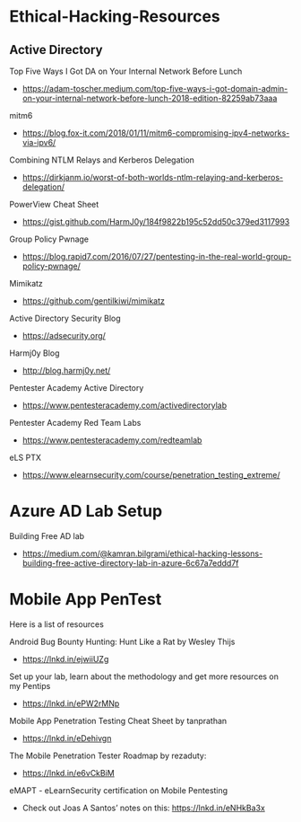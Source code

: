 # Ethical-Hacking-Resources


   ## Active Directory

Top Five Ways I Got DA on Your Internal Network Before Lunch 
- https://adam-toscher.medium.com/top-five-ways-i-got-domain-admin-on-your-internal-network-before-lunch-2018-edition-82259ab73aaa

mitm6 
- https://blog.fox-it.com/2018/01/11/mitm6-compromising-ipv4-networks-via-ipv6/

Combining NTLM Relays and Kerberos Delegation 
- https://dirkjanm.io/worst-of-both-worlds-ntlm-relaying-and-kerberos-delegation/

PowerView Cheat Sheet 
- https://gist.github.com/HarmJ0y/184f9822b195c52dd50c379ed3117993

Group Policy Pwnage 
- https://blog.rapid7.com/2016/07/27/pentesting-in-the-real-world-group-policy-pwnage/

Mimikatz 
- https://github.com/gentilkiwi/mimikatz

Active Directory Security Blog 
- https://adsecurity.org/

Harmj0y Blog 
- http://blog.harmj0y.net/

Pentester Academy Active Directory 
- https://www.pentesteracademy.com/activedirectorylab

Pentester Academy Red Team Labs 
- https://www.pentesteracademy.com/redteamlab

eLS PTX 
- https://www.elearnsecurity.com/course/penetration_testing_extreme/

# Azure AD Lab Setup
Building Free AD lab 
- https://medium.com/@kamran.bilgrami/ethical-hacking-lessons-building-free-active-directory-lab-in-azure-6c67a7eddd7f

# Mobile App PenTest 

Here is a list of resources

Android Bug Bounty Hunting: Hunt Like a Rat by Wesley Thijs
- https://lnkd.in/ejwiiUZg 

Set up your lab, learn about the methodology and get more resources on my Pentips
- https://lnkd.in/ePW2rMNp 

Mobile App Penetration Testing Cheat Sheet by tanprathan
- https://lnkd.in/eDehivgn 

The Mobile Penetration Tester Roadmap by rezaduty:
- https://lnkd.in/e6vCkBiM 

eMAPT - eLearnSecurity certification on Mobile Pentesting 
- Check out Joas A Santos’ notes on this: https://lnkd.in/eNHkBa3x
